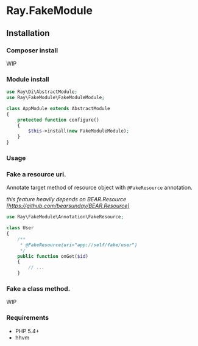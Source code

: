 # Ray.FakeModule

## Installation

### Composer install

WIP

### Module install

```php
use Ray\Di\AbstractModule;
use Ray\FakeModule\FakeModuleModule;

class AppModule extends AbstractModule
{
    protected function configure()
    {
        $this->install(new FakeModuleModule);
    }
}
```
### Usage


### Fake a resource uri.

Annotate target method of resource object with `@FakeResource` annotation.

*this feature heavily depends on BEAR.Resource [https://github.com/bearsunday/BEAR.Resource]*

```php
use Ray\FakeModule\Annotation\FakeResource;

class User
{
    /**
     * @FakeResource(uri="app://self/fake/user")
     */
    public function onGet($id)
    {
        // ...
    }
```

### Fake a class method.

WIP

### Requirements

 * PHP 5.4+
 * hhvm
